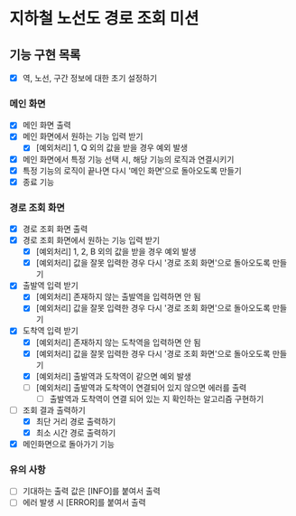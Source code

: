 # 지하철 노선도 경로 조회 미션

## 기능 구현 목록
- [x] 역, 노선, 구간 정보에 대한 초기 설정하기
### 메인 화면
- [x] 메인 화면 출력
- [x] 메인 화면에서 원하는 기능 입력 받기
    - [x] [예외처리] 1, Q 외의 값을 받을 경우 예외 발생
- [x] 메인 화면에서 특정 기능 선택 시, 해당 기능의 로직과 연결시키기
- [x] 특정 기능의 로직이 끝나면 다시 '메인 화면'으로 돌아오도록 만들기
- [x] 종료 기능

### 경로 조회 화면
- [x] 경로 조회 화면 출력
- [x] 경로 조회 화면에서 원하는 기능 입력 받기
    - [x] [예외처리] 1, 2, B 외의 값을 받을 경우 예외 발생
    - [x] [예외처리] 값을 잘못 입력한 경우 다시 '경로 조회 화면'으로 돌아오도록 만들기
- [x] 출발역 입력 받기
    - [x] [예외처리] 존재하지 않는 출발역을 입력하면 안 됨
    - [x] [예외처리] 값을 잘못 입력한 경우 다시 '경로 조회 화면'으로 돌아오도록 만들기
- [x] 도착역 입력 받기
    - [x] [예외처리] 존재하지 않는 도착역을 입력하면 안 됨
    - [x] [예외처리] 값을 잘못 입력한 경우 다시 '경로 조회 화면'으로 돌아오도록 만들기
    - [x] [예외처리] 출발역과 도착역이 같으면 예외 발생
    - [ ] [예외처리] 출발역과 도착역이 연결되어 있지 않으면 에러를 출력
        - [ ] 출발역과 도착역이 연결 되어 있는 지 확인하는 알고리즘 구현하기
- [ ] 조회 결과 출력하기
    - [x] 최단 거리 경로 출력하기
    - [x] 최소 시간 경로 출력하기
- [x] 메인화면으로 돌아가기 기능

### 유의 사항
- [ ] 기대하는 출력 값은 [INFO]를 붙여서 출력
- [ ] 에러 발생 시 [ERROR]를 붙여서 출력